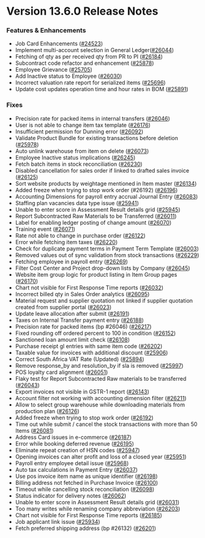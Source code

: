 # Version 13.6.0 Release Notes

### Features & Enhancements

- Job Card Enhancements ([#24523](https://github.com/saashqdev/erpnexus/pull/24523))
- Implement multi-account selection in General Ledger([#26044](https://github.com/saashqdev/erpnexus/pull/26044))
- Fetching of qty as per received qty from PR to PI ([#26184](https://github.com/saashqdev/erpnexus/pull/26184))
- Subcontract code refactor and enhancement ([#25878](https://github.com/saashqdev/erpnexus/pull/25878))
- Employee Grievance ([#25705](https://github.com/saashqdev/erpnexus/pull/25705))
- Add Inactive status to Employee ([#26030](https://github.com/saashqdev/erpnexus/pull/26030))
- Incorrect valuation rate report for serialized items ([#25696](https://github.com/saashqdev/erpnexus/pull/25696))
- Update cost updates operation time and hour rates in BOM ([#25891](https://github.com/saashqdev/erpnexus/pull/25891))

### Fixes

- Precision rate for packed items in internal transfers ([#26046](https://github.com/saashqdev/erpnexus/pull/26046))
- User is not able to change item tax template ([#26176](https://github.com/saashqdev/erpnexus/pull/26176))
- Insufficient permission for Dunning error ([#26092](https://github.com/saashqdev/erpnexus/pull/26092))
- Validate Product Bundle for existing transactions before deletion ([#25978](https://github.com/saashqdev/erpnexus/pull/25978))
- Auto unlink warehouse from item on delete ([#26073](https://github.com/saashqdev/erpnexus/pull/26073))
- Employee Inactive status implications ([#26245](https://github.com/saashqdev/erpnexus/pull/26245))
- Fetch batch items in stock reconciliation ([#26230](https://github.com/saashqdev/erpnexus/pull/26230))
- Disabled cancellation for sales order if linked to drafted sales invoice ([#26125](https://github.com/saashqdev/erpnexus/pull/26125))
- Sort website products by weightage mentioned in Item master ([#26134](https://github.com/saashqdev/erpnexus/pull/26134))
- Added freeze when trying to stop work order (#26192) ([#26196](https://github.com/saashqdev/erpnexus/pull/26196))
- Accounting Dimensions for payroll entry accrual Journal Entry ([#26083](https://github.com/saashqdev/erpnexus/pull/26083))
- Staffing plan vacancies data type issue ([#25941](https://github.com/saashqdev/erpnexus/pull/25941))
- Unable to enter score in Assessment Result details grid ([#25945](https://github.com/saashqdev/erpnexus/pull/25945))
- Report Subcontracted Raw Materials to be Transferred ([#26011](https://github.com/saashqdev/erpnexus/pull/26011))
- Label for enabling ledger posting of change amount ([#26070](https://github.com/saashqdev/erpnexus/pull/26070))
- Training event ([#26071](https://github.com/saashqdev/erpnexus/pull/26071))
- Rate not able to change in purchase order ([#26122](https://github.com/saashqdev/erpnexus/pull/26122))
- Error while fetching item taxes ([#26220](https://github.com/saashqdev/erpnexus/pull/26220))
- Check for duplicate payment terms in Payment Term Template ([#26003](https://github.com/saashqdev/erpnexus/pull/26003))
- Removed values out of sync validation from stock transactions ([#26229](https://github.com/saashqdev/erpnexus/pull/26229))
- Fetching employee in payroll entry ([#26269](https://github.com/saashqdev/erpnexus/pull/26269))
- Filter Cost Center and Project drop-down lists by Company ([#26045](https://github.com/saashqdev/erpnexus/pull/26045))
- Website item group logic for product listing in Item Group pages ([#26170](https://github.com/saashqdev/erpnexus/pull/26170))
- Chart not visible for First Response Time reports ([#26032](https://github.com/saashqdev/erpnexus/pull/26032))
- Incorrect billed qty in Sales Order analytics ([#26095](https://github.com/saashqdev/erpnexus/pull/26095))
- Material request and supplier quotation not linked if supplier quotation created from supplier portal ([#26023](https://github.com/saashqdev/erpnexus/pull/26023))
- Update leave allocation after submit ([#26191](https://github.com/saashqdev/erpnexus/pull/26191))
- Taxes on Internal Transfer payment entry ([#26188](https://github.com/saashqdev/erpnexus/pull/26188))
- Precision rate for packed items (bp #26046) ([#26217](https://github.com/saashqdev/erpnexus/pull/26217))
- Fixed rounding off ordered percent to 100 in condition ([#26152](https://github.com/saashqdev/erpnexus/pull/26152))
- Sanctioned loan amount limit check ([#26108](https://github.com/saashqdev/erpnexus/pull/26108))
- Purchase receipt gl entries with same item code ([#26202](https://github.com/saashqdev/erpnexus/pull/26202))
- Taxable value for invoices with additional discount ([#25906](https://github.com/saashqdev/erpnexus/pull/25906))
- Correct South Africa VAT Rate (Updated) ([#25894](https://github.com/saashqdev/erpnexus/pull/25894))
- Remove response_by and resolution_by if sla is removed ([#25997](https://github.com/saashqdev/erpnexus/pull/25997))
- POS loyalty card alignment ([#26051](https://github.com/saashqdev/erpnexus/pull/26051))
- Flaky test for Report Subcontracted Raw materials to be transferred ([#26043](https://github.com/saashqdev/erpnexus/pull/26043))
- Export invoices not visible in GSTR-1 report ([#26143](https://github.com/saashqdev/erpnexus/pull/26143))
- Account filter not working with accounting dimension filter ([#26211](https://github.com/saashqdev/erpnexus/pull/26211))
- Allow to select group warehouse while downloading materials from production plan ([#26126](https://github.com/saashqdev/erpnexus/pull/26126))
- Added freeze when trying to stop work order ([#26192](https://github.com/saashqdev/erpnexus/pull/26192))
- Time out while submit / cancel the stock transactions with more than 50 Items ([#26081](https://github.com/saashqdev/erpnexus/pull/26081))
- Address Card issues in e-commerce ([#26187](https://github.com/saashqdev/erpnexus/pull/26187))
- Error while booking deferred revenue ([#26195](https://github.com/saashqdev/erpnexus/pull/26195))
- Eliminate repeat creation of HSN codes ([#25947](https://github.com/saashqdev/erpnexus/pull/25947))
- Opening invoices can alter profit and loss of a closed year ([#25951](https://github.com/saashqdev/erpnexus/pull/25951))
- Payroll entry employee detail issue ([#25968](https://github.com/saashqdev/erpnexus/pull/25968))
- Auto tax calculations in Payment Entry ([#26037](https://github.com/saashqdev/erpnexus/pull/26037))
- Use pos invoice item name as unique identifier ([#26198](https://github.com/saashqdev/erpnexus/pull/26198))
- Billing address not fetched in Purchase Invoice ([#26100](https://github.com/saashqdev/erpnexus/pull/26100))
- Timeout while cancelling stock reconciliation ([#26098](https://github.com/saashqdev/erpnexus/pull/26098))
- Status indicator for delivery notes ([#26062](https://github.com/saashqdev/erpnexus/pull/26062))
- Unable to enter score in Assessment Result details grid ([#26031](https://github.com/saashqdev/erpnexus/pull/26031))
- Too many writes while renaming company abbreviation ([#26203](https://github.com/saashqdev/erpnexus/pull/26203))
- Chart not visible for First Response Time reports ([#26185](https://github.com/saashqdev/erpnexus/pull/26185))
- Job applicant link issue ([#25934](https://github.com/saashqdev/erpnexus/pull/25934))
- Fetch preferred shipping address (bp #26132) ([#26201](https://github.com/saashqdev/erpnexus/pull/26201))
